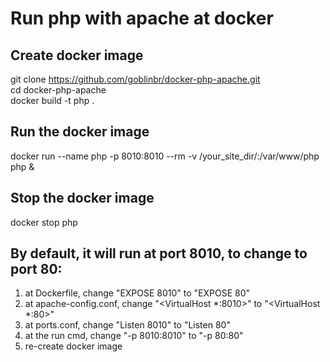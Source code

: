 # Run php with apache at docker

## Create docker image
git clone https://github.com/goblinbr/docker-php-apache.git  
cd docker-php-apache  
docker build -t php .  

## Run the docker image 
docker run --name php -p 8010:8010 --rm -v /your_site_dir/:/var/www/php php &  

## Stop the docker image
docker stop php  

## By default, it will run at port 8010, to change to port 80:  
1) at Dockerfile, change "EXPOSE 8010" to "EXPOSE 80"  
2) at apache-config.conf, change "<VirtualHost *:8010>" to "<VirtualHost *:80>"  
3) at ports.conf, change "Listen 8010" to "Listen 80"  
4) at the run cmd, change "-p 8010:8010" to "-p 80:80"
5) re-create docker image
